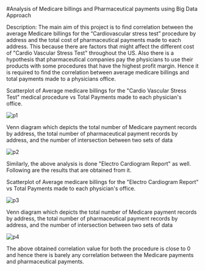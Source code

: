 #Analysis of Medicare billings and Pharmaceutical payments using Big Data Approach

Description: The main aim of this project is to find correlation between the average Medicare billings for the “Cardiovascular stress test” procedure by address and the total cost of pharmaceutical payments made to each address.
This because there are factors that might affect the different cost of "Cardio Vascular Stress Test" throughout the US. Also there is a hypothesis that pharmaceutical companies pay the physicians to use their products with some procedures
that have the highest profit margin. Hence it is required to find the correlation between average medicare billings and total payments made to a physicians office.

Scatterplot of Average medicare billings for the "Cardio Vascular Stress Test" medical procedure vs Total Payments made to each physician's office.

![p1](https://cloud.githubusercontent.com/assets/11856540/16249893/4147eaee-37e7-11e6-9ec8-878b0ceb6d5d.JPG)

Venn diagram which depicts the total number of Medicare payment records by address, the total number of pharmaceutical payment records by address, and the number of intersection between two sets of data

![p2](https://cloud.githubusercontent.com/assets/11856540/16249891/4147409e-37e7-11e6-94de-4fae968cd80e.JPG)

Similarly, the above analysis is done "Electro Cardiogram Report" as well. Following are the results that are obtained from it.

Scatterplot of Average medicare billings for the "Electro Cardiogram Report" vs Total Payments made to each physician's office.

![p3](https://cloud.githubusercontent.com/assets/11856540/16249894/41484ae8-37e7-11e6-9e02-257c69e904e6.JPG)

Venn diagram which depicts the total number of Medicare payment records by address, the total number of pharmaceutical payment records by address, and the number of intersection between two sets of data

![p4](https://cloud.githubusercontent.com/assets/11856540/16249892/41478856-37e7-11e6-9932-954949dd0c7f.JPG)


The above obtained correlation value for both the procedure is close to 0 and hence there is barely any correlation between the Medicare payments and pharmaceutical payments.
